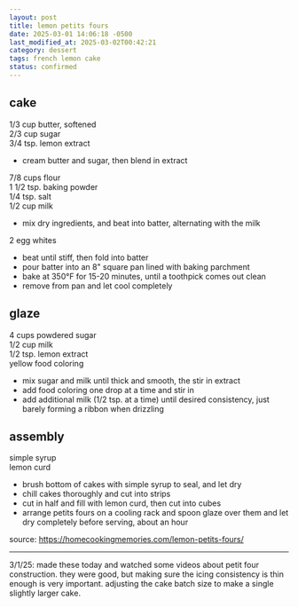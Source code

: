 ```yaml
---
layout: post
title: lemon petits fours
date: 2025-03-01 14:06:18 -0500
last_modified_at: 2025-03-02T00:42:21
category: dessert
tags: french lemon cake
status: confirmed
---
```


## cake

1/3 cup butter, softened  
2/3 cup sugar  
3/4 tsp. lemon extract  
* cream butter and sugar, then blend in extract

7/8 cups flour  
1 1/2 tsp. baking powder  
1/4 tsp. salt  
1/2 cup milk  
* mix dry ingredients, and beat into batter, alternating with the milk

2 egg whites  
* beat until stiff, then fold into batter
* pour batter into an 8" square pan lined with baking parchment
* bake at 350°F for 15-20 minutes, until a toothpick comes out clean
* remove from pan and let cool completely

## glaze

4 cups powdered sugar  
1/2 cup milk  
1/2 tsp. lemon extract  
yellow food coloring  
* mix sugar and milk until thick and smooth, the stir in extract
* add food coloring one drop at a time and stir in
* add additional milk (1/2 tsp. at a time) until desired consistency, just barely forming a
  ribbon when drizzling

## assembly

simple syrup  
lemon curd  

* brush bottom of cakes with simple syrup to seal, and let dry
* chill cakes thoroughly and cut into strips
* cut in half and fill with lemon curd, then cut into cubes
* arrange petits fours on a cooling rack and spoon glaze over them and let dry
  completely before serving, about an hour

source: <https://homecookingmemories.com/lemon-petits-fours/>

---

3/1/25: made these today and watched some videos about petit four construction. they were good, but
making sure the icing consistency is thin enough is very important. adjusting the cake batch size
to make a single slightly larger cake.
